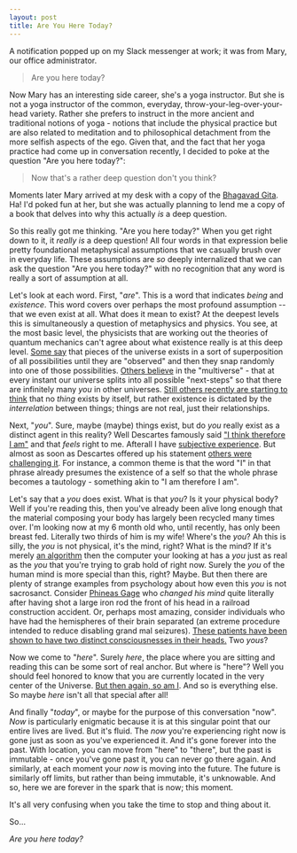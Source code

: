 ```yaml
---
layout: post
title: Are You Here Today?
---
```


A notification popped up on my Slack messenger at work; it was from Mary, our office administrator. 

> Are you here today?

Now Mary has an interesting side career, she's a yoga instructor. But she is not a yoga instructor of the common, everyday, throw-your-leg-over-your-head variety. Rather she prefers to instruct in the more ancient and traditional notions of yoga - notions that include the physical practice but are also related to meditation and to philosophical detachment from the more selfish aspects of the ego. Given that, and the fact that her yoga practice had come up in conversation recently, I decided to poke at the question "Are you here today?":

> Now that's a rather deep question don't you think?

Moments later Mary arrived at my desk with a copy of the [Bhagavad Gita](https://en.wikipedia.org/wiki/Bhagavad_Gita). Ha! I'd poked fun at her, but she was actually planning to lend me a copy of a book that delves into why this actually _is_ a deep question.

So this really got me thinking. "Are you here today?" When you get right down to it, it _really is_ a deep question! All four words in that expression belie pretty foundational metaphysical assumptions that we casually brush over in everyday life. These assumptions are _so_ deeply internalized that we can ask the question "Are you here today?" with no recognition that any word is really a sort of assumption at all.

Let's look at each word. First, "*are*". This is a word that indicates _being_ and _existence_. This word covers over perhaps the most profound assumption -- that we even exist at all. What does it mean to exist? At the deepest levels this is simultaneously a question of metaphysics and physics. You see, at the most basic level, the physicists that are working out the theories of quantum mechanics can't agree about what existence really is at this deep level. [Some say](https://en.wikipedia.org/wiki/Copenhagen_interpretation) that pieces of the universe exists in a sort of superposition of all possibilities until they are "observed" and then they snap randomly into one of those possibilities. [Others believe](https://en.wikipedia.org/wiki/Many-worlds_interpretation) in the "multiverse" - that at every instant our universe splits into all possible "next-steps" so that there are infinitely many _you_ in other universes. [Still others recently are starting to think](https://en.wikipedia.org/wiki/Relational_quantum_mechanics) that no _thing_ exists by itself, but rather existence is dictated by the _interrelation_ between things; things are not real, just their relationships.

Next, "*you*". Sure, maybe (maybe) things exist, but do _you_ really exist as a distinct agent in this reality? Well Descartes famously said ["I think therefore I am"](https://en.wikipedia.org/wiki/Cogito,_ergo_sum) and that _feels_ right to me. Afterall I have [subjective experience](https://en.wikipedia.org/wiki/Qualia). But almost as soon as Descartes offered up his statement [others were challenging it](https://en.wikipedia.org/wiki/Cogito,_ergo_sum#Use_of_%22I%22). For instance, a common theme is that the word "I" in that phrase already presumes the existence of a self so that the whole phrase becomes a tautology - something akin to "I am therefore I am".

Let's say that a _you_ does exist. What is that _you_? Is it your physical body? Well if you're reading this, then you've already been alive long enough that the material composing your body has largely been recycled many times over. I'm looking now at my 6 month old who, until recently, has only been breast fed. Literally two thirds of him is my wife! Where's the _you_? Ah this is silly, the _you_ is not physical, it's the mind, right? What is the mind? If it's merely [an algorithm](https://en.wikipedia.org/wiki/Turing_completeness) then the computer your looking at has a _you_ just as real as the _you_ that you're trying to grab hold of right now. Surely the _you_ of the human mind is more special than this, right? Maybe. But then there are plenty of strange examples from psychology about how even this _you_ is not sacrosanct. Consider [Phineas Gage](https://en.wikipedia.org/wiki/Phineas_Gage) who _changed his mind_ quite literally after having shot a large iron rod the front of his head in a railroad construction accident. Or, perhaps most amazing, consider individuals who have had the hemispheres of their brain separated (an extreme procedure intended to reduce disabling grand mal seizures). [These patients have been shown to have two distinct consciousnesses in their heads.](https://www.npr.org/sections/health-shots/2017/06/15/532920899/the-roots-of-consciousness-were-of-two-minds) Two _yous_?

Now we come to "*here*". Surely _here_, the place where you are sitting and reading this can be some sort of real anchor. But where is "here"? Well you should feel honored to know that you are currently located in the very center of the Universe. [But then again, so am I](https://www.popsci.com/technology/article/2012-04/fyi-where-center-universe). And so is everything else. So maybe _here_ isn't all that special after all!

And finally "*today*", or maybe for the purpose of this conversation "now". _Now_ is particularly enigmatic because it is at this singular point that our entire lives are lived. But it's fluid. The _now_ you're experiencing right now is gone just as soon as you've experienced it. And it's gone forever into the past. With location, you can move from "here" to "there", but the past is immutable - once you've gone past it, you can never go there again. And similarly, at each moment your _now_ is moving into the future. The future is similarly off limits, but rather than being immutable, it's unknowable. And so, here we are forever in the spark that is now; this moment.

It's all very confusing when you take the time to stop and thing about it.

So...

_Are you here today?_